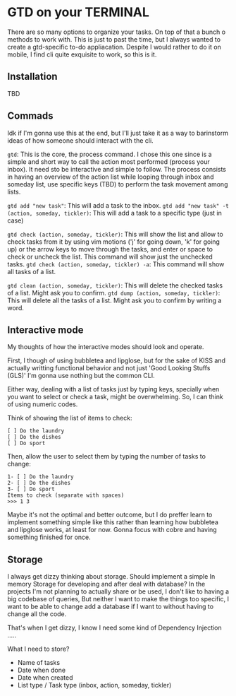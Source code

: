 # GTD on your TERMINAL

There are so many options to organize your tasks. On top of that a bunch o methods to work with. This is just to past the time, but I always wanted to create a gtd-specific to-do appliacation. Despite I would rather to do it on mobile, I find cli quite exquisite to work, so this is it.

## Installation

TBD

## Commads

Idk if I'm gonna use this at the end, but I'll just take it as a way to barinstorm ideas of how someone should interact with the cli.

```gtd```: This is the core, the process command. I chose this one since is a simple and short way to call the action most performed (process your inbox). It need sto be interactive and simple to follow. The process consists in having an overview of the action list while looping through inbox and someday list, use specific keys (TBD) to perform the task movement among lists.

```gtd add "new task"```: This will add a task to the inbox.
```gtd add "new task" -t (action, someday, tickler)```: This will add a task to a specific type (just in case)

```gtd check (action, someday, tickler)```: This will show the list and allow to check tasks from it by using vim motions ('j' for going down, 'k' for going up) or the arrow keys to move through the tasks, and enter or space to check or uncheck the list. This command will show just the unchecked tasks.
```gtd check (action, someday, tickler) -a```: This command will show all tasks of a list.

```gtd clean (action, someday, tickler)```: This will delete the checked tasks of a list. Might ask you to confirm.
```gtd dump (action, someday, tickler)```: This will delete all the tasks of a list. Might ask you to confirm by writing a word.

## Interactive mode

My thoughts of how the interactive modes should look and operate.

First, I though of using bubbletea and lipglose, but for the sake of KISS and actually writting functional behavior and not just 'Good Looking Stuffs (GLS)' I'm gonna use nothing but the common CLI.

Either way, dealing with a list of tasks just by typing keys, specially when you want to select or check a task, might be overwhelming. So, I can think of using numeric codes.

Think of showing the list of items to check:

```
[ ] Do the laundry
[ ] Do the dishes
[ ] Do sport
```

Then, allow the user to select them by typing the number of tasks to change:

```
1- [ ] Do the laundry
2- [ ] Do the dishes
3- [ ] Do sport
Items to check (separate with spaces)
>>> 1 3
```

Maybe it's not the optimal and better outcome, but I do preffer learn to implement something simple like this rather than learning how bubbletea and lipglose works, at least for now. Gonna focus with cobre and having something finished for once.

## Storage

I always get dizzy thinking about storage. Should implement a simple In memory Storage for developing and after deal with database? In the projects I'm not planning to actually share or be used, I don't like to having a big codebase of queries, But neither I want to make the things too specific, I want to be able to change add a database if I want to without having to change all the code.

That's when I get dizzy, I know I need some kind of Dependency Injection .....

What I need to store?

- Name of tasks
- Date when done
- Date when created
- List type / Task type (inbox, action, someday, tickler)